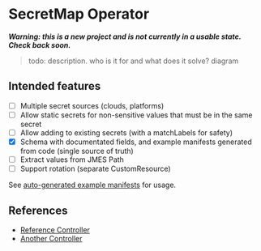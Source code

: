 # SecretMap Operator

***Warning: this is a new project and is not currently in a usable state. Check back soon.***

> todo: description. who is it for and what does it solve? diagram

## Intended features

- [ ] Multiple secret sources (clouds, platforms)
- [ ] Allow static secrets for non-sensitive values that must be in the same secret
- [ ] Allow adding to existing secrets (with a matchLabels for safety)
- [x] Schema with documentated fields, and example manifests generated from code (single source of truth)
- [ ] Extract values from JMES Path
- [ ] Support rotation (separate CustomResource)

See [auto-generated example manifests](./manifests/examples/) for usage.
## References

- [Reference Controller](https://github.com/kube-rs/controller-rs)
- [Another Controller](https://github.com/Pscheidl/rust-kubernetes-operator-example)
